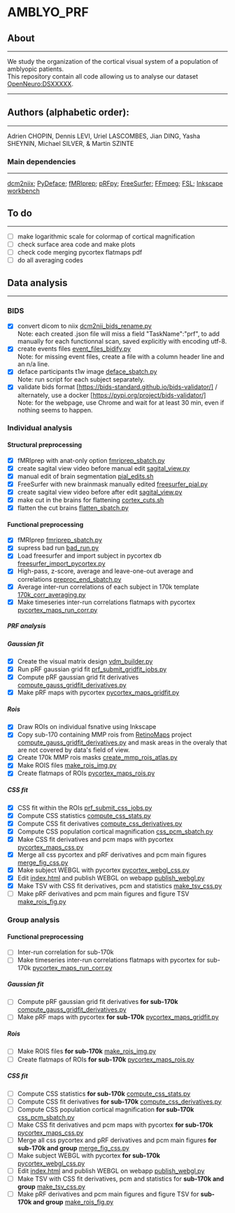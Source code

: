 # AMBLYO_PRF
## About
---
We study the organization of the cortical visual system of a population of amblyopic patients.</br>
This repository contain all code allowing us to analyse our dataset [OpenNeuro:DSXXXXX](https://openneuro.org/datasets/dsXXXX).</br>

---
## Authors (alphabetic order): 
---
Adrien CHOPIN, Dennis LEVI, Uriel LASCOMBES, Jian DING, Yasha SHEYNIN, Michael SILVER, & Martin SZINTE

### Main dependencies
---
[dcm2niix](https://github.com/rordenlab/dcm2niix); 
[PyDeface](https://github.com/poldracklab/pydeface); 
[fMRIprep](https://fmriprep.org/en/stable/); 
[pRFpy](https://github.com/VU-Cog-Sci/prfpy); 
[FreeSurfer](https://surfer.nmr.mgh.harvard.edu/);
[FFmpeg](https://ffmpeg.org/);
[FSL](https://fsl.fmrib.ox.ac.uk);
[Inkscape](https://inkscape.org/)
[workbench](https://humanconnectome.org/software/connectome-workbench)
</br>


## To do
---
- [ ] make logarithmic scale for colormap of cortical magnification
- [ ] check surface area code and make plots
- [ ] check code merging pycortex flatmaps pdf
- [ ] do all averaging codes

## Data analysis
---

### BIDS
- [x] convert dicom to niix [dcm2nii_bids_rename.py](analysis_code/preproc/bids/dcm2nii_bids_rename.py) 
    </br>Note: each created .json file will miss a field "TaskName":"prf", to add manually for each functionnal scan, saved explicitly with encoding utf-8.
- [x] create events files [event_files_bidify.py](analysis_code/preproc/bids/event_files_bidify.py) 
    </br>Note: for missing event files, create a file with a column header line and an n/a line.
- [x] deface participants t1w image [deface_sbatch.py](analysis_code/preproc/bids/deface_sbatch.py) 
    </br>Note: run script for each subject separately.
- [x] validate bids format [https://bids-standard.github.io/bids-validator/] / alternately, use a docker [https://pypi.org/project/bids-validator/]
    </br>Note: for the webpage, use Chrome and wait for at least 30 min, even if nothing seems to happen.

### Individual analysis

#### Structural preprocessing
- [x] fMRIprep with anat-only option [fmriprep_sbatch.py](analysis_code/preproc/functional/fmriprep_sbatch.py)
- [x] create sagital view video before manual edit [sagital_view.py](analysis_code/preproc/anatomical/sagital_view.py)
- [x] manual edit of brain segmentation [pial_edits.sh](analysis_code/preproc/anatomical/pial_edits.sh)
- [x] FreeSurfer with new brainmask manually edited [freesurfer_pial.py](analysis_code/preproc/anatomical/freesurfer_pial.py)
- [x] create sagital view video before after edit [sagital_view.py](analysis_code/preproc/anatomical/sagital_view.py)
- [x] make cut in the brains for flattening [cortex_cuts.sh](analysis_code/preproc/anatomical/cortex_cuts.sh)
- [x] flatten the cut brains [flatten_sbatch.py](analysis_code/preproc/anatomical/flatten_sbatch.py)

#### Functional preprocessing
- [x] fMRIprep [fmriprep_sbatch.py](analysis_code/preproc/functional/fmriprep_sbatch.py)
- [x] supress bad run [bad_run.py](analysis_code/preproc/functional/bad_run.py)
- [x] Load freesurfer and import subject in pycortex db [freesurfer_import_pycortex.py](analysis_code/preproc/functional/freesurfer_import_pycortex.py)
- [x] High-pass, z-score, average and leave-one-out average and correlations [preproc_end_sbatch.py](analysis_code/preproc/functional/preproc_end_sbatch.py)
- [x] Average inter-run correlations of each subject in 170k template [170k_corr_averaging.py](analysis_code/preproc/functional/170k_corr_averaging.py)
- [x] Make timeseries inter-run correlations flatmaps with pycortex [pycortex_maps_run_corr.py](analysis_code/preproc/functional/pycortex_maps_run_corr.py)
 
##### PRF analysis

##### Gaussian fit
- [x] Create the visual matrix design [vdm_builder.py](analysis_code/postproc/prf/vdm_builder.py)
- [x] Run pRF gaussian grid fit [prf_submit_gridfit_jobs.py](analysis_code/postproc/prf/fit/prf_submit_gridfit_jobs.py)
- [x] Compute pRF gaussian grid fit derivatives [compute_gauss_gridfit_derivatives.py](analysis_code/postproc/prf/postfit/compute_gauss_gridfit_derivatives.py)
- [x] Make pRF maps with pycortex [pycortex_maps_gridfit.py](analysis_code/postproc/prf/postfit/pycortex_maps_gridfit.py)

##### Rois
- [x] Draw ROIs on individual fsnative using Inkscape
- [x] Copy sub-170 containing MMP rois from [RetinoMaps](https://github.com/mszinte/RetinoMaps) project [compute_gauss_gridfit_derivatives.py](https://github.com/mszinte/RetinoMaps/blob/main/analysis_code/atlas/create_170k_mmp_rois_mask.ipynb) and mask areas in the overaly that are not covered by data's field of view.
- [x] Create 170k MMP rois masks [create_mmp_rois_atlas.py](analysis_code/atlas/create_mmp_rois_atlas.py)
- [x] Make ROIS files [make_rois_img.py](analysis_code/postproc/prf/postfit/make_rois_img.py)
- [x] Create flatmaps of ROIs [pycortex_maps_rois.py](analysis_code/postproc/prf/postfit/pycortex_maps_rois.py)

##### CSS fit
- [x] CSS fit within the ROIs [prf_submit_css_jobs.py](analysis_code/postproc/prf/fit/prf_submit_css_jobs.py)
- [x] Compute CSS statistics [compute_css_stats.py](analysis_code/postproc/prf/postfit/compute_css_stats.py)
- [x] Compute CSS fit derivatives [compute_css_derivatives.py](analysis_code/postproc/prf/postfit/compute_css_derivatives.py)
- [x] Compute CSS population cortical magnification [css_pcm_sbatch.py](analysis_code/postproc/prf/postfit/css_pcm_sbatch.py)
- [x] Make CSS fit derivatives and pcm maps with pycortex [pycortex_maps_css.py](analysis_code/postproc/prf/postfit/pycortex_maps_css.py)
- [x] Merge all css pycortex and pRF derivatives and pcm main figures [merge_fig_css.py](analysis_code/postproc/prf/postfit/merge_fig_css.py)
- [x] Make subject WEBGL with pycortex [pycortex_webgl_css.py](analysis_code/postproc/prf/webgl/pycortex_webgl_css.py)
- [x] Edit [index.html](disks/meso_H/projects/amblyo_prf/analysis_code/postproc/prf/webgl/index.html) and publish WEBGL on webapp [publish_webgl.py](analysis_code/postproc/prf/webgl/publish_webgl.py)
- [x] Make TSV with CSS fit derivatives, pcm and statistics [make_tsv_css.py](analysis_code/postproc/prf/postfit/make_tsv_css.py)
- [ ] Make pRF derivatives and pcm main figures and figure TSV [make_rois_fig.py](analysis_code/postproc/prf/postfit/make_rois_fig.py)

### Group analysis

#### Functional preprocessing
- [ ] Inter-run correlation for sub-170k
- [ ] Make timeseries inter-run correlations flatmaps with pycortex for sub-170k [pycortex_maps_run_corr.py](analysis_code/preproc/functional/pycortex_maps_run_corr.py)

##### Gaussian fit
- [ ] Compute pRF gaussian grid fit derivatives **for sub-170k** [compute_gauss_gridfit_derivatives.py](analysis_code/postproc/prf/postfit/compute_gauss_gridfit_derivatives.py)
- [ ] Make pRF maps with pycortex **for sub-170k**  [pycortex_maps_gridfit.py](analysis_code/postproc/prf/postfit/pycortex_maps_gridfit.py)

##### Rois
- [ ] Make ROIS files **for sub-170k** [make_rois_img.py](analysis_code/postproc/prf/postfit/make_rois_img.py)
- [ ] Create flatmaps of ROIs **for sub-170k** [pycortex_maps_rois.py](analysis_code/postproc/prf/postfit/pycortex_maps_rois.py)

##### CSS fit
- [ ] Compute CSS statistics **for sub-170k** [compute_css_stats.py](analysis_code/postproc/prf/postfit/compute_css_stats.py)
- [ ] Compute CSS fit derivatives **for sub-170k** [compute_css_derivatives.py](analysis_code/postproc/prf/postfit/compute_css_derivatives.py)
- [ ] Compute CSS population cortical magnification **for sub-170k** [css_pcm_sbatch.py](analysis_code/postproc/prf/postfit/css_pcm_sbatch.py)
- [ ] Make CSS fit derivatives and pcm maps with pycortex **for sub-170k** [pycortex_maps_css.py](analysis_code/postproc/prf/postfit/pycortex_maps_css.py)
- [ ] Merge all css pycortex and pRF derivatives and pcm main figures **for sub-170k and group** [merge_fig_css.py](analysis_code/postproc/prf/postfit/merge_fig_css.py)
- [ ] Make subject WEBGL with pycortex **for sub-170k** [pycortex_webgl_css.py](analysis_code/postproc/prf/webgl/pycortex_webgl_css.py)
- [ ] Edit [index.html](disks/meso_H/projects/amblyo_prf/analysis_code/postproc/prf/webgl/index.html) and publish WEBGL on webapp [publish_webgl.py](analysis_code/postproc/prf/webgl/publish_webgl.py)
- [ ] Make TSV with CSS fit derivatives, pcm and statistics for **sub-170k and group** [make_tsv_css.py](analysis_code/postproc/prf/postfit/make_tsv_css.py)
- [ ] Make pRF derivatives and pcm main figures and figure TSV for **sub-170k and group** [make_rois_fig.py](analysis_code/postproc/prf/postfit/make_rois_fig.py)